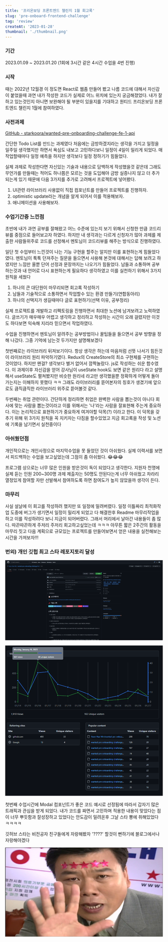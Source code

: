 ```yaml
---
title: '프리온보딩 프론트엔드 챌린지 1월 회고록'
slug: 'pre-onboard-frontend-challenge'
tag: 'review'
createAt: '2023-01-28'
thumbnail: './thumbnail.png'
---
```


### 기간

2023.01.09 ~ 2023.01.20 (1회에 3시간 같은 4시간 수업을 4번 진행)

### 시작

때는 2022년 12월경 이 정도면 React로 웹좀 만들어 봤고 나름 코드에 대해서 자신감이 붙었을때 과연 내가 작성한 코드가 실제로 어느 위치에 있는지 궁금해졌었다. 내가 잘하고 있는것인지 아니면 보완해야 될 부분이 있을지를 기대하고 원티드 프리온보딩 프론트엔드 챌린지 1월에 참여하였다.

### 사전과제

[GitHub - starkoora/wanted-pre-onboarding-challenge-fe-1-api](https://github.com/starkoora/wanted-pre-onboarding-challenge-fe-1-api)

간단한 Todo List를 만드는 과제였다 처음에는 금방하겠지라는 생각을 가지고 일정을 일주일 생각했지만 하면서 욕심도 내보고 고민하다보니 일정이 4일이 밀리게 되었다. 매 작업할때마다 일정 예측을 하지만 생각보다 일정 정하기가 힘들었다.

실제 과제로 작성한다면 자신있는 기술과 내용으로 담백하게 작성했을것 같은데 그래도 무언가를 만들때는 적어도 하나쯤은 모르는 것을 도입해야 금방 실증나지 않고 더 추가되는게 있기 때문에 다음 3가지를 추가로 고려해서 프로젝트에 넣어봤다.

1.  UI관련 라이브러리 사용없이 직접 컴포넌트를 만들어 프로젝트를 진행하자.
2.  optimistic update라는 개념을 알게 되어서 이를 적용해보자.
3.  애니메이션을 사용해보자.

### 수업기간중 느낀점

초반에 내가 과연 공부를 잘해왔고 어느 수준에 있는지 보기 위해서 신청한 만큼 코드리뷰를 중점으로 들어보고자 하였다. 하지만 내 생각과는 다르게 신청자가 많아 과제를 제출한 사람들위주로 코드를 선정해서 멘토님이 코드리뷰를 해주는 방식으로 진행하였다.

일단 첫 수업부터 느낀것이 나는 기능 구현을 할주는 알지만 이를 표현하는게 힘들었다 였다. 멘토님이 툭툭 던져주는 질문을 들으면서 사용해 본것에 대해서는 답해 보려고 하였지만 느낌만 올뿐 단어 선정과 문장까지는 나오기가 힘들었다. 남들과 소통하며 공부하는것과 내 언어로 다시 표현하는게 필요하다 생각하였고 이를 실천하기 위해서 3가지 원칙을 세웠다

1.  하나의 큰 대단원이 마무리되면 회고록 작성하기
2.  남들과 기술적으로 소통하면서 작업할수 있는 환경 만들기(연합동아리)
3.  하나의 선택지가 생길때마다 글로 표현하기(선택 이유, 공부정리)

실제 프로젝트를 개발하고 리펙토링을 진행하면서 최대한 노션에 남겨보려고 노력하였다. 글쓰기가 매우매우 어렵고 생각하고 정리하고 작성하는 시간이 오래 걸렸지만 이것도 하다보면 익숙해 지리라 믿으면서 작업하였다.

수업을 진행하면서 멘토님이 알려주는 공부방법이나 꿀팁들을 들으면서 공부 방향을 정해 나갔다. 그중 기억에 남는것 두가지만 설명해보겠다

첫번째로는 라이브러리 뒤져보기이다. 항상 생각은 하는데 마음처럼 선뜻 나서기 힘든것이 라이브러리 원리 파악하기였다. Redux의 CreateStore의 최소 구현체를 구현하는 것이었다. 하지만 왠걸? 생각보다 별거 없어서 깜짝놀랐다. js로 작성하는 쉬운 함수였다. 이 과제이후 자신감을 얻어 강사님이 useState hook도 보면 같은 원리다 라고 설명해서 useState도 펼쳐봤지만 비슷한 원리네 라고만 생각했을뿐 정확하게 어떻게 돌아가는지는 이해하지 못했다 ㅋㅋ 그래도 라이브러리를 뜯어본자의 칭호가 생겼기에 앞으로도 큼직큼직한 라이브러리 위주로 뜯어볼것 같다.

두번째는 취업 관련이다. 간단하게 정리하면 취업은 완벽한 사람을 뽑는것이 아니다 회사에 맞는 사람을 뽑는것이라고 이를 위해서는 '나'라는 사람을 잘표현해 주는게 중요하다. 이는 논리적으로 표현하기가 중요하게 여겨야할 덕목(?) 이라고 한다. 이 덕목을 갖추기 위해 위 3가지 원칙을 꼭 지키자는 다짐을 할수있었고 지금 회고록을 작성 및 노션에 기록을 남기면서 실천중이다

### 아쉬웠던점

개인적으로는 개인사정으로 마지막수업을 못 들었던 것이 아쉬웠다. 실제 이력서를 보면서 피드백하는 수업을 보고싶었는데 그점이 좀 아쉬웠다. 😂😂😂

프로그램 상으로는 너무 많은 인원을 받은것이 독이 되었다고 생각한다. 지원자 천명에 실제 듣는 인원 200~300명 과제 제출자는 50명도 안된다는게 너무 아쉬웠고 차라리 열정있게 참여할 자만 선발해서 참여하도록 하면 참여도가 높지 않았을까 생각이 든다.

### 마무리

사실 설날에 이 회고를 작성하려 했지만 또 일정에 밀려버렸다. 일정 이틀짜리 최적화작업 도중에 버그가 생기면서 일정이 밀리게 되었고 다 해결한후 Readme 마무리작업을하고 이를 작성하려다 보니 지금이 되어버렸다. 그래서 머리에서 날아간 내용들이 좀 많다. 따끈따끈하게 주저리 주저리 회고하고싶었는데 ㅋㅋㅋ 아무튼 짧은 2주간의 활동을 마무리 짓고 다음 계획으로 규모있는 프로젝트를 만들어보면서 얻은 내용을 실천해보는 시간을 가져보자!!!

### 번외) 개인 깃헙 최고 스타 레포지토리 달성

![와 11스타](./1.png)

![사진을 못찍어 두었지만 하루 최대 views가 1000회까지 나왔었다](./2.png)

첫번째 수업시간에 Modal 컴포넌트가 좋은 코드 예시로 선정됨에 따라서 갑자기 많은 트래픽과 관심을 받게 되었다. 내가 코드를 짜면서 고민하며 적용한 내용이 맞았다는 점이 너무 뿌듯함과 잘성장하고 있었다는 안도감이 밀려온후 그날 스타 뽕에 취해있었다 ㅋㅋㅋㅋ

깃허브 스타는 비전공자 친구들에게 자랑해봤자 '????' 할것이 뻔하기에 블로그에서나 자랑해야겠다

![나는 별이 11개~~](./3.png)
